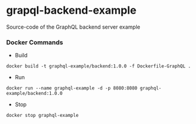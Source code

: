# grapql-backend-example
Source-code of the GraphQL backend server example


### Docker Commands

- Build
```
docker build -t graphql-example/backend:1.0.0 -f Dockerfile-GraphQL .
```

- Run
```
docker run --name graphql-example -d -p 8080:8080 graphql-example/backend:1.0.0
```

- Stop
```
docker stop graphql-example
```
